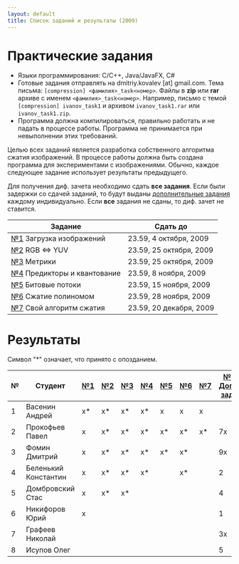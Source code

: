 ```yaml
---
layout: default
title: Список заданий и результаты (2009)
---
```


# Практические задания

* Языки программирования: C/C++, Java/JavaFX, C#
* Готовые задания отправлять на dmitriy.kovalev [at] gmail.com. Тема письма: `[compression] <фамилия>_task<номер>`. Файлы в **zip** или **rar** архиве с именем `<фамилия>_task<номер>`. Например, письмо с темой `[compression] ivanov_task1` и архивом `ivanov_task1.rar` или `ivanov_task1.zip`.
* Программа должна компилироваться, правильно работать и не падать в процессе работы. Программа не принимается при невыполнении этих требований.

Целью всех заданий является разработка собственного алгоритма сжатия изображений. В процессе работы должна быть создана программа для экспериментами с изображениями. Обычно, каждое следующее задание использует результаты предыдущего.

Для получения диф. зачета необходимо сдать **все задания**. Если были задержки со сдачей заданий, то будут выданы [дополнительные задания]({{site.baseurl}}2009/tasks/additional/) каждому индивидуально. Если **все** задания не сданы, то диф. зачет не ставится.


| Задание                         | Сдать до                                  |
|---------------------------------|-------------------------------------------|
| [№1] Загрузка изображений       | 23.59, 4 октября, 2009                    |
| [№2] RGB <=> YUV                | 23.59, 25 октября, 2009                   |
| [№3] Метрики                    | 23.59, 25 октября, 2009                   |
| [№4] Предикторы и квантование   | 23.59, 8 ноября, 2009                     |
| [№5] Битовые потоки             | 23.59, 15 ноября, 2009                    |
| [№6] Сжатие полиномом           | 23.59, 28 ноября, 2009                    |
| [№7] Свой алгоритм сжатия       | 23.59, 20 декабря, 2009                   |

# Результаты

Символ "\*" означает, что принято с опозданием.

|№| Студент                | [№1]  | [№2]  | [№3]  | [№4]  | [№5]  | [№6]  | [№7]  | [№ Доп. зад]  |
|-|------------------------|-------|-------|-------|-------|-------|-------|-------|---------------|
|1| Васенин Андрей         | x*    | x*    | x*    |  x*   |   x   |   x   |   x   |               |
|2| Прокофьев Павел        | x     | x*    | x*    |  x*   |   x*  |   x*  |   x*  | 7x            |
|3| Фомин Дмитрий          | x     | x*    | x*    |  x*   |   x*  |   x*  |       | 9x            |
|4| Беленький Константин   | x     | x*    | x*    |  x*   |       |   x*  |       | 2             |
|5| Домбровский Стас       | x     | x*    | x*    |       |       |       |       | 4             |
|6| Никифоров Юрий         | x     |       |       |       |       |       |       | 1             |
|7| Графеев Николай        |       |       |       |       |       |       |       | 3x            |
|8| Исупов Олег            |       |       |       |       |       |       |       | 5             |

[№1]: {{site.baseurl}}task1/
[№2]: {{site.baseurl}}task2/
[№3]: {{site.baseurl}}task3/
[№4]: {{site.baseurl}}task4/
[№5]: {{site.baseurl}}task5/
[№6]: {{site.baseurl}}task6/
[№7]: {{site.baseurl}}task7/
[№ Доп. зад]: {{site.baseurl}}/2009/tasks/additional/
